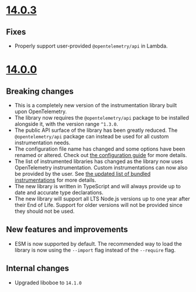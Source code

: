 # [14.0.3](https://github.com/solarwinds/apm-js/releases/tag/v14.0.3)

## Fixes

- Properly support user-provided `@opentelemetry/api` in Lambda.

# [14.0.0](https://github.com/solarwinds/apm-js/releases/tag/v14.0.0)

## Breaking changes

- This is a completely new version of the instrumentation library built upon OpenTelemetry.
- The library now requires the `@opentelemetry/api` package to be installed alongside it, with the version range `^1.3.0`.
- The public API surface of the library has been greatly reduced. The `@opentelemetry/api` package can instead be used for all custom instrumentation needs.
- The configuration file name has changed and some options have been renamed or altered. Check out [the configuration guide](./CONFIGURATION.md) for more details.
- The list of instrumented libraries has changed as the library now uses OpenTelemetry instrumentation. Custom instrumentations can now also be provided by the user. See [the updated list of bundled instrumentations](../instrumentations/COMPATIBILITY.md) for more details.
- The new library is written in TypeScript and will always provide up to date and accurate type declarations.
- The new library will support all LTS Node.js versions up to one year after their End of Life. Support for older versions will not be provided since they should not be used.

## New features and improvements

- ESM is now supported by default. The recommended way to load the library is now using the `--import` flag instead of the `--require` flag.

## Internal changes

- Upgraded liboboe to `14.1.0`
